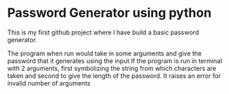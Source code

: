 # Password Generator using python

This is my first github project where I have build a basic password generator.

The program when run would take in some arguments and give the password that it generates using the input
If the program is run in terminal with 2 arguments, first symbolizing the string from which characters are taken and second to give the length of the password.
It raises an error for invalid number of arguments

